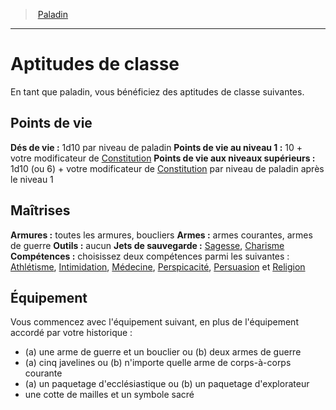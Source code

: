 ﻿---
!Generic
Id: paladin_hd.md#aptitudes-de-classe
ParentLink: paladin_hd.md#paladin
Name: Aptitudes de classe
ParentName: Paladin
NameLevel: 1
---
> [Paladin](hd_paladin.md)

---

# Aptitudes de classe

En tant que paladin, vous bénéficiez des aptitudes de classe suivantes.

## Points de vie

**Dés de vie :** 1d10 par niveau de paladin
**Points de vie au niveau 1 :** 10 + votre modificateur de [Constitution](hd_abilities_constitution.md)
**Points de vie aux niveaux supérieurs :** 1d10 (ou 6) + votre modificateur de [Constitution](hd_abilities_constitution.md) par niveau de paladin après le niveau 1

## Maîtrises

**Armures :** toutes les armures, boucliers
**Armes :** armes courantes, armes de guerre
**Outils :** aucun
**Jets de sauvegarde :** [Sagesse](hd_abilities_wisdom.md), [Charisme](hd_abilities_charisma.md)
**Compétences :** choisissez deux compétences parmi les suivantes : [Athlétisme](hd_abilities_strength_athletisme.md), [Intimidation](hd_abilities_charisma_intimidation.md), [Médecine](hd_abilities_wisdom_medecine.md), [Perspicacité](hd_abilities_wisdom_perspicacite.md), [Persuasion](hd_abilities_charisma_persuasion.md) et [Religion](hd_abilities_intelligence_religion.md)

## Équipement

Vous commencez avec l'équipement suivant, en plus de l'équipement accordé par votre historique :

* (a) une arme de guerre et un bouclier ou (b) deux armes de guerre
* (a) cinq javelines ou (b) n'importe quelle arme de corps-à-corps courante
* (a) un paquetage d'ecclésiastique ou (b) un paquetage d'explorateur
* une cotte de mailles et un symbole sacré

